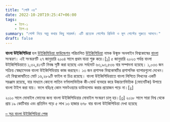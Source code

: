 ```yaml
---
title: "পোষ্ট ০৪"
date: 2022-10-20T19:25:47+06:00
tags:
    - ট্যাগ-১
    - ট্যাগ-৪
summary: "পোস্ট নিয়ে অল্প কথার কিছু সারমর্ম। এটি প্রত্যেক পোস্টের প্রিভিউ ও মুল পোস্টের শুরুতে আসবে।"
draft: false
---
```


**বাংলা উইকিপিডিয়া** হল [উইকিমিডিয়া ফাউন্ডেশন](https://bn.wikipedia.org/wiki/%E0%A6%89%E0%A6%87%E0%A6%95%E0%A6%BF%E0%A6%AE%E0%A6%BF%E0%A6%A1%E0%A6%BF%E0%A6%AF%E0%A6%BC%E0%A6%BE_%E0%A6%AB%E0%A6%BE%E0%A6%89%E0%A6%A8%E0%A7%8D%E0%A6%A1%E0%A7%87%E0%A6%B6%E0%A6%A8 "উইকিমিডিয়া ফাউন্ডেশন") পরিচালিত [উইকিপিডিয়া](https://bn.wikipedia.org/wiki/%E0%A6%89%E0%A6%87%E0%A6%95%E0%A6%BF%E0%A6%AA%E0%A6%BF%E0%A6%A1%E0%A6%BF%E0%A6%AF%E0%A6%BC%E0%A6%BE "উইকিপিডিয়া") নামক উন্মুক্ত অনলাইন বিশ্বকোষের [বাংলা](https://bn.wikipedia.org/wiki/%E0%A6%AC%E0%A6%BE%E0%A6%82%E0%A6%B2%E0%A6%BE_%E0%A6%AD%E0%A6%BE%E0%A6%B7%E0%A6%BE "বাংলা ভাষা") সংস্করণ। এই সংস্করণটি ২৭ জানুয়ারি ২০০৪ সালে প্রথম যাত্রা শুরু করে।[[১]](https://bn.wikipedia.org/wiki/%E0%A6%AC%E0%A6%BE%E0%A6%82%E0%A6%B2%E0%A6%BE_%E0%A6%89%E0%A6%87%E0%A6%95%E0%A6%BF%E0%A6%AA%E0%A6%BF%E0%A6%A1%E0%A6%BF%E0%A6%AF%E0%A6%BC%E0%A6%BE#cite_note-বাংলা_উইকিপিডিয়ার_১৫_বছর-1) ৫ জানুয়ারি ২০২৩ পর্যন্ত বাংলা উইকিপিডিয়াতে ১,৩২,৪১৭টি নিবন্ধ সৃষ্টি 
করা হয়েছে এবং সর্বমোট ৬৩,৯৩,৫৩৬ বার সম্পাদনা হয়েছে। ১,০৩৩ জন সক্রিয় 
স্বেচ্ছাসেবক বাংলা উইকিপিডিয়ায় কাজ করছেন। ১৩ জন প্রশাসক বিশ্বকোষটির 
প্রশাসনিক ব্যাপারগুলো দেখেন। এই বিশ্বকোষটিতে মোট ১৬,২৮৯টি ফাইল বা চিত্র 
রয়েছে। বাংলা উইকিপিডিয়াতে বাংলা লিপিতে লিখনের একটি সরঞ্জাম রয়েছে, যার
 মাধ্যমে কোনো লাতিন বর্ণমালাভিত্তিক কী-বোর্ড ব্যবহার করে উচ্চারণভিত্তিক 
(ফোনেটিক) উপায়ে বাংলা টাইপ করা যায়। ফলে বহিঃস্থ কোন সফটওয়্যার ডাউনলোড
 করার প্রয়োজন পড়ে না।[[২]](https://bn.wikipedia.org/wiki/%E0%A6%AC%E0%A6%BE%E0%A6%82%E0%A6%B2%E0%A6%BE_%E0%A6%89%E0%A6%87%E0%A6%95%E0%A6%BF%E0%A6%AA%E0%A6%BF%E0%A6%A1%E0%A6%BF%E0%A6%AF%E0%A6%BC%E0%A6%BE#cite_note-2)

২০১০ সালে মোবাইল ফোনের জন্য বাংলা উইকিপিডিয়ার মোবাইল সংস্করণ চালু হয়।[[৩]](https://bn.wikipedia.org/wiki/%E0%A6%AC%E0%A6%BE%E0%A6%82%E0%A6%B2%E0%A6%BE_%E0%A6%89%E0%A6%87%E0%A6%95%E0%A6%BF%E0%A6%AA%E0%A6%BF%E0%A6%A1%E0%A6%BF%E0%A6%AF%E0%A6%BC%E0%A6%BE#cite_note-3) ২০১৮ সালে সারা বিশ্ব থেকে প্রায় ১৯ কোটিবার এবং প্রতিদিন গড়ে ৫ লাখ ১৩ হাজার ৬৭৮ বার বাংলা উইকিপিডিয়া দেখা হয়েছে

[– সূত্র বাংলা উইকিপিডিয়া পেজ](https://bn.wikipedia.org/wiki/%E0%A6%AC%E0%A6%BE%E0%A6%82%E0%A6%B2%E0%A6%BE_%E0%A6%89%E0%A6%87%E0%A6%95%E0%A6%BF%E0%A6%AA%E0%A6%BF%E0%A6%A1%E0%A6%BF%E0%A6%AF%E0%A6%BC%E0%A6%BE)
